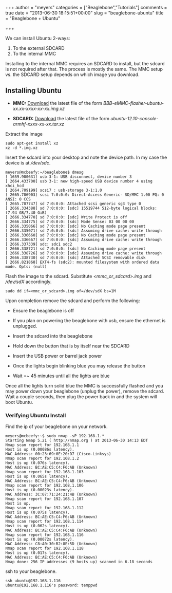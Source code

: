 +++
author = "meyers"
categories = ["Beaglebone","Tutorials"]
comments = true
date = "2013-06-30 18:15:51+00:00"
slug = "beaglebone-ubuntu"
title = "Beaglebone + Ubuntu"

+++

We can install Ubuntu 2-ways:

  1. To the external SDCARD
  2. To the internal MMC

Installing to the internal MMC requires an SDCARD to install, but the sdcard is not required after that. The process is mostly the same. The MMC setup vs. the SDCARD setup depends on which image you download.

## Installing Ubuntu

  * **MMC:** [Download](http://rcn-ee.net/deb/flasher/raring/) the latest file of the form _BBB-eMMC-flasher-ubuntu-xx.xx-xxxx-xx-xx.img.xz_

  * **SDCARD:** [Download](http://rcn-ee.net/deb/rootfs/quantal/) the latest file of the form _ubuntu-12.10-console-armhf-xxxx-xx-xx.tar.xz_

Extract the image

```
sudo apt-get install xz
xz -d *.img.xz
```

Insert the sdcard into your desktop and note the device path. In my case the device is at _/dev/sdc_.

```
meyers@mcbeefy:~/beaglebone$ dmesg
[ 1659.900631] usb 3-1: USB disconnect, device number 3
[ 2664.433700] usb 3-1: new high-speed USB device number 4 using xhci_hcd
[ 2664.709199] scsi7 : usb-storage 3-1:1.0
[ 2665.706903] scsi 7:0:0:0: Direct-Access Generic- SD/MMC 1.00 PQ: 0 ANSI: 0 CCS
[ 2665.707747] sd 7:0:0:0: Attached scsi generic sg3 type 0
[ 2666.334388] sd 7:0:0:0: [sdc] 15519744 512-byte logical blocks: (7.94 GB/7.40 GiB)
[ 2666.334770] sd 7:0:0:0: [sdc] Write Protect is off
[ 2666.334775] sd 7:0:0:0: [sdc] Mode Sense: 03 00 00 00
[ 2666.335066] sd 7:0:0:0: [sdc] No Caching mode page present
[ 2666.335071] sd 7:0:0:0: [sdc] Assuming drive cache: write through
[ 2666.336660] sd 7:0:0:0: [sdc] No Caching mode page present
[ 2666.336667] sd 7:0:0:0: [sdc] Assuming drive cache: write through
[ 2666.337339] sdc: sdc1 sdc2
[ 2666.338721] sd 7:0:0:0: [sdc] No Caching mode page present
[ 2666.338726] sd 7:0:0:0: [sdc] Assuming drive cache: write through
[ 2666.338730] sd 7:0:0:0: [sdc] Attached SCSI removable disk
[ 2666.821868] EXT4-fs (sdc2): mounted filesystem with ordered data mode. Opts: (null)
```

Flash the image to the sdcard. Substitute _<mmc_or_sdcard>.img_ and _/dev/sdX_ accordingly.

```
sudo dd if=<mmc_or_sdcard>.img of=/dev/sdX bs=1M

```

Upon completion remove the sdcard and perform the following:

  * Ensure the beaglebone is off

  * If you plan on powering the beaglebone with usb, ensure the ethernet is unplugged.

  * Insert the sdcard into the beaglebone

  * Hold down the button that is by itself near the SDCARD

  * Insert the USB power or barrel jack power

  * Once the lights begin blinking blue you may release the button

  * Wait =~ 45 minutes until all the lights are blue 

Once all the lights turn solid blue the MMC is successfully flashed and you may power down your beaglebone (unplug the power), remove the sdcard. Wait a couple seconds, then plug the power back in and the system will boot Ubuntu.

### Verifying Ubuntu Install

Find the ip of your beaglebone on your network.

```
meyers@mcbeefy:~$ sudo nmap -sP 192.168.1.*
Starting Nmap 5.21 ( http://nmap.org ) at 2013-06-30 14:13 EDT
Nmap scan report for 192.168.1.1
Host is up (0.00086s latency).
MAC Address: 00:23:69:0E:20:D7 (Cisco-Linksys)
Nmap scan report for 192.168.1.2
Host is up (0.076s latency).
MAC Address: BC:AE:C5:C4:F6:AB (Unknown)
Nmap scan report for 192.168.1.103
Host is up (0.065s latency).
MAC Address: BC:AE:C5:C4:F6:AB (Unknown)
Nmap scan report for 192.168.1.106
Host is up (0.00023s latency).
MAC Address: 3C:07:71:24:21:4B (Unknown)
Nmap scan report for 192.168.1.107
Host is up.
Nmap scan report for 192.168.1.112
Host is up (0.075s latency).
MAC Address: BC:AE:C5:C4:F6:AB (Unknown)
Nmap scan report for 192.168.1.114
Host is up (0.062s latency).
MAC Address: BC:AE:C5:C4:F6:AB (Unknown)
Nmap scan report for 192.168.1.116
Host is up (0.00072s latency).
MAC Address: C8:A0:30:B2:8E:5D (Unknown)
Nmap scan report for 192.168.1.118
Host is up (0.017s latency).
MAC Address: BC:AE:C5:C4:F6:AB (Unknown)
Nmap done: 256 IP addresses (9 hosts up) scanned in 6.18 seconds
```

ssh to your beaglebone.

```
ssh ubuntu@192.168.1.116
ubuntu@192.168.1.116's password: temppwd
```
